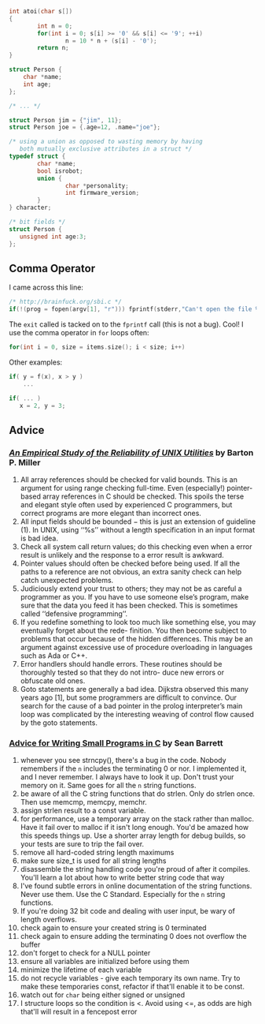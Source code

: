 ```c
int atoi(char s[])
{
        int n = 0;
        for(int i = 0; s[i] >= '0' && s[i] <= '9'; ++i)
                n = 10 * n + (s[i] - '0');
        return n;
}
```

```c
struct Person {
	char *name;
	int age;
};

/* ... */

struct Person jim = {"jim", 11};
struct Person joe = {.age=12, .name="joe"};
```

```c
/* using a union as opposed to wasting memory by having 
   both mutually exclusive attributes in a struct */
typedef struct {
        char *name;
        bool isrobot;
        union {
                char *personality;
                int firmware_version;
        }   
} character;
```

```c
/* bit fields */
struct Person {
   unsigned int age:3;
};
```

## Comma Operator
I came across this line:
```c
/* http://brainfuck.org/sbi.c */
if(!(prog = fopen(argv[1], "r"))) fprintf(stderr,"Can't open the file %s.\n", argv[1]),exit(1);
```
The `exit` called is tacked on to the `fprintf` call (this is not a bug). Cool! I use the comma operator in `for` loops often:
```c
for(int i = 0, size = items.size(); i < size; i++)
```
Other examples:
```c
if( y = f(x), x > y )
	...

if( ... )
   x = 2, y = 3;
```

## Advice

### [*An Empirical Study of the Reliability of UNIX Utilities*](http://pages.cs.wisc.edu/~bart/fuzz/) by Barton P. Miller
1. All array references should be checked for valid bounds. This is an argument for using range checking full-time. Even (especially!) pointer-based array references in C should be checked. This spoils the terse and elegant style often used by experienced C programmers, but correct programs are more elegant than incorrect ones.
2. All input fields should be bounded − this is just an extension of guideline (1). In UNIX, using ‘‘%s’’ without a length specification in an input format is bad idea.
3. Check all system call return values; do this checking even when a error result is unlikely and the response to a error result is awkward.
4. Pointer values should often be checked before being used. If all the paths to a reference are not obvious, an extra sanity check can help catch unexpected problems.
5. Judiciously extend your trust to others; they may not be as careful a programmer as you. If you have to use someone else’s program, make sure that the data you feed it has been checked. This is sometimes called ‘‘defensive programming’’.
6. If you redefine something to look too much like something else, you may eventually forget about the rede- finition. You then become subject to problems that occur because of the hidden differences. This may be an argument against excessive use of procedure overloading in languages such as Ada or C++.
7. Error handlers should handle errors. These routines should be thoroughly tested so that they do not intro- duce new errors or obfuscate old ones.
8. Goto statements are generally a bad idea. Dijkstra observed this many years ago [1], but some programmers are difficult to convince. Our search for the cause of a bad pointer in the prolog interpreter’s main loop was complicated by the interesting weaving of control flow caused by the goto statements.

### [Advice for Writing Small Programs in C](https://www.youtube.com/watch?v=eAhWIO1Ra6M) by Sean Barrett

1. whenever you see strncpy(), there's a bug in the code. Nobody remembers if the `n` includes the terminating 0 or nor. I implemented it, and I never remember. I always have to look it up. Don't trust your memory on it. Same goes for all the `n` string functions.
2. be aware of all the C string functions that do strlen. Only do strlen once. Then use memcmp, memcpy, memchr.
3. assign strlen result to a const variable.
4. for performance, use a temporary array on the stack rather than malloc. Have it fail over to malloc if it isn't long enough. You'd be amazed how this speeds things up. Use a shorter array length for debug builds, so your tests are sure to trip the fail over.
5. remove all hard-coded string length maximums
6. make sure size_t is used for all string lengths
7. disassemble the string handling code you're proud of after it compiles. You'll learn a lot about how to write better string code that way
8. I've found subtle errors in online documentation of the string functions. Never use them. Use the C Standard. Especially for the `n` string functions.
9. If you're doing 32 bit code and dealing with user input, be wary of length overflows.
10. check again to ensure your created string is 0 terminated
11. check again to ensure adding the terminating 0 does not overflow the buffer
12. don't forget to check for a NULL pointer
13. ensure all variables are initialized before using them
14. minimize the lifetime of each variable
15. do not recycle variables - give each temporary its own name. Try to make these temporaries const, refactor if that'll enable it to be const.
16. watch out for `char` being either signed or unsigned
17. I structure loops so the condition is <. Avoid using <=, as odds are high that'll will result in a fencepost error
